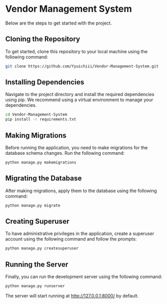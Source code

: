 
# Vendor Management System

Below are the steps to get started with the project.

## Cloning the Repository

To get started, clone this repository to your local machine using the following command:

```bash
git clone https://github.com/Yyuichiii/Vendor-Management-System.git
```

## Installing Dependencies

Navigate to the project directory and install the required dependencies using pip. We recommend using a virtual environment to manage your dependencies.

```bash
cd Vendor-Management-System
pip install -r requirements.txt
```

## Making Migrations

Before running the application, you need to make migrations for the database schema changes. Run the following command:

```bash
python manage.py makemigrations
```

## Migrating the Database

After making migrations, apply them to the database using the following command:

```bash
python manage.py migrate
```

## Creating Superuser

To have administrative privileges in the application, create a superuser account using the following command and follow the prompts:

```bash
python manage.py createsuperuser
```

## Running the Server

Finally, you can run the development server using the following command:

```bash
python manage.py runserver
```

The server will start running at http://127.0.0.1:8000/ by default. 
